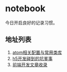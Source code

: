 # notebook
今日开启良好的记录习惯。
## 地址列表
1. [atom相关配置与常用类库](https://github.com/skyujilong/notebook/blob/master/docs/atom.md)
1. [h5开发碰到的坑爹事](https://github.com/skyujilong/notebook/blob/master/docs/h5.md)
1. [前端开发文章收录](https://github.com/skyujilong/notebook/blob/master/docs/art-list.md)
